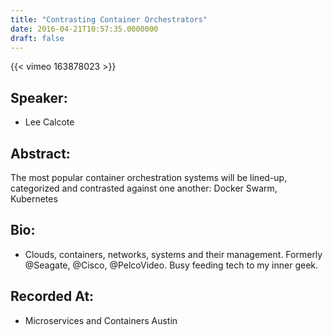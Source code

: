 ```yaml
---
title: "Contrasting Container Orchestrators"
date: 2016-04-21T10:57:35.0000000
draft: false
---
```


{{< vimeo 163878023 >}}

## Speaker:

 - Lee Calcote

## Abstract:

<p>The most popular container orchestration systems will be lined-up, categorized and contrasted against one another: Docker Swarm, Kubernetes</p>

## Bio:

 - <p>Clouds, containers, networks, systems and their management. Formerly @Seagate, @Cisco, @PelcoVideo. Busy feeding tech to my inner geek.</p>

## Recorded At:

 - Microservices and Containers Austin

